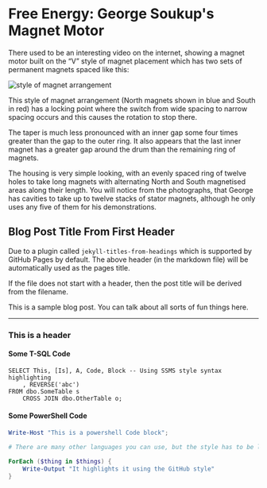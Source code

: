 # Free Energy: George Soukup's Magnet Motor

There used to be an interesting video on the internet, showing a magnet motor built on the “V” style of magnet placement which has two sets of permanent magnets spaced like this:

![style of magnet arrangement](https://blogger.googleusercontent.com/img/b/R29vZ2xl/AVvXsEj0EZui4db_o0kf-onCURNocGA3Meb2_eO0dPHsatdE7Kw9kQE7aNbRaoUhk2DK36e-eX3RrnUGqdi9cKiXFq_EqO8_WbuXdvEu61ri_fucHni_CeOP7Iq8fmd-LE8mGbm5veUPgyuLyfYHdrrK-u2KdSTaBrkjayaQsxr9qiQ_x_uP1hAXB9U5zF7_zGtb/s357/Fig53.jpg)

This style of magnet arrangement (North magnets shown in blue and South in red) has a locking point where the switch from wide spacing to narrow spacing occurs and this causes the rotation to stop there.

The taper is much less pronounced with an inner gap some four times greater than the gap to the outer ring. It also appears that the last inner magnet has a greater gap around the drum than the remaining ring of magnets.

The housing is very simple looking, with an evenly spaced ring of twelve holes to take long magnets with alternating North and South magnetised areas along their length. You will notice from the photographs, that George has cavities to take up to twelve stacks of stator magnets, although he only uses any five of them for his demonstrations.

## Blog Post Title From First Header

Due to a plugin called `jekyll-titles-from-headings` which is supported by GitHub Pages by default. The above header (in the markdown file) will be automatically used as the pages title.

If the file does not start with a header, then the post title will be derived from the filename.

This is a sample blog post. You can talk about all sorts of fun things here.

---

### This is a header

#### Some T-SQL Code

```tsql
SELECT This, [Is], A, Code, Block -- Using SSMS style syntax highlighting
    , REVERSE('abc')
FROM dbo.SomeTable s
    CROSS JOIN dbo.OtherTable o;
```

#### Some PowerShell Code

```powershell
Write-Host "This is a powershell Code block";

# There are many other languages you can use, but the style has to be loaded first

ForEach ($thing in $things) {
    Write-Output "It highlights it using the GitHub style"
}
```
